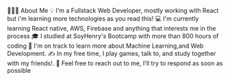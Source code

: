 👨🏻‍💻  About Me
💡   I'm a Fullstack Web Developer, mostly working with React but i'm learning more technologies as you read this!
💻   I'm currently learning React native, AWS, Firebase and anything that interests me in the process
🎓   I studied at SoyHenry's Bootcamp with more than 800 hours of coding
🌱   I'm on track to learn more about Machine Learning,and Web Development.
✍️   In my free time, I play games, talk to, and study together with my friends!.
💬   Feel free to reach out to me, I'll try to respond as soon as possible

